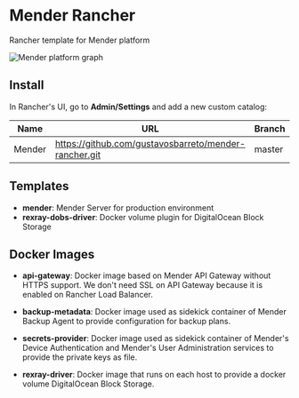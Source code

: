 # Mender Rancher

Rancher template for Mender platform

![Mender platform graph](http://i.imgur.com/YzkJHrW.png)

## Install

In Rancher's UI, go to **Admin/Settings** and add a new custom catalog:

| Name   | URL                                                   | Branch |
| ------ | ----------------------------------------------------- | ------ |
| Mender | https://github.com/gustavosbarreto/mender-rancher.git | master |

## Templates

* **mender**: Mender Server for production environment
* **rexray-dobs-driver**: Docker volume plugin for DigitalOcean Block Storage

## Docker Images

* **api-gateway**:
Docker image based on Mender API Gateway without HTTPS support. We don't need SSL
on API Gateway because it is enabled on Rancher Load Balancer.

* **backup-metadata**:
Docker image used as sidekick container of Mender Backup Agent to provide
configuration for backup plans.

* **secrets-provider**:
Docker image used as sidekick container of Mender's Device Authentication and
Mender's User Administration services to provide the private keys as file.

* **rexray-driver**:
Docker image that runs on each host to provide a docker volume DigitalOcean
Block Storage.


